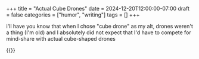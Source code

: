 +++
title = "Actual Cube Drones"
date = 2024-12-20T12:00:00-07:00
draft = false
categories = ["humor", "writing"]
tags = []
+++

i'll have you know that when I chose "cube drone" as my alt, drones weren't a thing (I'm old) and I absolutely did not expect that I'd have to compete for mind-share with actual cube-shaped drones

{{<imgwebp src="cubes.png">}}